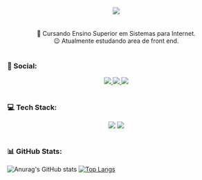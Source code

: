 <h1 align="center">
    <img src="https://readme-typing-svg.herokuapp.com/?font=Righteous&size=35&center=true&vCenter=true&width=500&height=70&duration=4000&lines=Hi+There!+👋;+I'm+Pedro+Henrique!;" />
</h1>

<br>

<div align="center">
 🌱 Cursando Ensino Superior em Sistemas para Internet.
    <br>
 😉 Atualmente estudando area de front end.
</div>

<br>

### 📱 Social:
<div align="center">
<a href="https://www.linkedin.com/in/pedro-henrique-ferreira-bbaa67245/"><img src="https://img.shields.io/badge/linkedin-%230077B5.svg?style=for-the-badge&logo=linkedin&logoColor=white"> </a>
<a href=""><img src="https://img.shields.io/badge/Instagram-%23E4405F.svg?style=for-the-badge&logo=Instagram&logoColor=white"> </a>
<a href="mailto:dragcraft11@gmail.com"><img src="https://img.shields.io/badge/Gmail-D14836?style=for-the-badge&logo=gmail&logoColor=white"> </a>
</div>

<br>

### 💻 Tech Stack:
<div align="center">
    <img src="https://skillicons.dev/icons?i=react,bootstrap,html,css,github,tailwind,git" />
    <img src="https://skillicons.dev/icons?i=nodejs,javascript,typescript,mongodb,cpp,java,mysql,postgres" /><br>
</div>

<br>

### 📊 GitHub Stats:
![Anurag's GitHub stats](https://github-readme-stats.vercel.app/api?username=PedroHF1&show_icons=true&theme=highcontrast)
[![Top Langs](https://github-readme-stats.vercel.app/api/top-langs/?username=PedroHF1&layout=compact&show_icons=true&theme=highcontrast)](https://github.com/PedroHF1/github-readme-stats)
